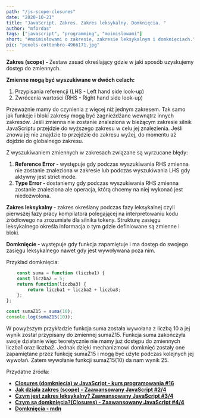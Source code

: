 ```yaml
--- 
path: "/js-scope-closures"
date: "2020-10-21"
title: "JavaScript. Zakres. Zakres leksykalny. Domknięcia. "
author: "mfordas"
tags: ["javascript", "programming", "moimislowami"]
short: "#moimisłowami o zakresie, zakresie leksykalnym i domknięciach."
pic: "pexels-cottonbro-4966171.jpg"
---
```



  <div>
                            <p><b>Zakres (scope) - </b>Zestaw zasad określający gdzie w jaki sposób uzyskujemy dostęp do zmiennych.</p>
                                <p>
                                    <b>Zmienne mogą być wyszukiwane w dwóch celach:</b>
                                    <ol>
                                        <li>Przypisania referencji (LHS - Left hand side look-up)</li>
                                        <li>Zwrócenia wartości (RHS - Right hand side look-up)</li>
                                    </ol>
                                </p>
                                <p>Przeważnie mamy do czynienia z więcej niż jednym zakresem. Tak samo jak funkcje i bloki zakresy mogą być zagnieżdżane wewnątrz innych zakresów. Jeśli zmienna nie zostanie znaleziona w bieżącym zakresie silnik JavaScriptu przejdzie do wyższego zakresu w celu jej znalezienia. Jeśli znowu jej nie znajdzie to przejdzie do zakresu wyżej, do momentu aż dojdzie do globalnego zakresu.</p>
                                <p>Z wyszukiwaniem zmiennych w zakresach związane są wyrzucane błędy:
                                 <ol>
                                        <li><b>Reference Error - </b>występuje gdy podczas wyszukiwania RHS zmienna nie zostanie znaleziona w zakresie lub podczas wyszukiwania LHS gdy aktywny jest strict mode.</li>
                                        <li><b>Type Error - </b>dostaniemy gdy podczas wyszukiwania RHS zmienna zostanie znaleziona ale operacja, którą chcemy na niej wykonać jest niedozwolona.</li>
                                    </ol>
                                <p><b>Zakres leksykalny - </b> zakres określany podczas fazy leksykalnej czyli pierwszej fazy pracy kompilatora polegającej na interpretowaniu kodu źródłowego na zrozumiałe dla silnika tokeny. Strukturę zasięgu leksykalnego określa informacja o tym gdzie definiowane są zmienne i bloki.  </p>
                                <p><b>Domknięcie - </b> występuje gdy funkcja zapamiętuje i ma dostęp do swojego zasięgu leksykalnego nawet gdy jest wywoływana poza nim.</p>
                                <p>Przykład domknięcia:</p>
                                </div>

```javascript
    const suma = function (liczba1) {
    const liczba2 = 5;
    return function(liczba3) {
        return liczba1 + liczba2 + liczba3;
    };
};

const sumaZ15 = suma(10);
console.log(sumaZ15(10));
```
<div>
<p>
W powyższym przykładzie funkcja suma została wywołana z liczbą 10 a jej wynik został przypisany do zmiennej sumaZ15. Funkcja suma zakończyła swoje działanie więc teoretycznie nie mamy już dostępu do zmiennych liczba1 oraz liczba2. Jednak dzięki mechanizmowi domknięć zostały one zapamiętane przez funkcję sumaZ15 i mogą być użyte podczas kolejnych jej wywołań. Zatem wywołanie funkcji sumaZ15(10) da nam wynik 25.
</p>
                                <p>
                                     Przydatne źródła:
                                    <ul>
                                        <li><a
                                        href="https://www.youtube.com/watch?v=YvJY6z6Xwr4"
                                        target="_blank"><b>Closures (domknięcia) w JavaScript - kurs programowania #16</b></a></li>
                                        <li><a
                                        href="https://www.youtube.com/watch?v=41WCKu3dHNU"
                                        target="_blank"><b>Jak działa zakres (scope) - Zaawansowany JavaScript #2/4</b></a></li>
                                        <li><a
                                        href="https://www.youtube.com/watch?v=7a-1-8Rtah4"
                                        target="_blank"><b>Czym jest zakres leksykalny? Zaawansowany JavaScript #3/4</b></a></li>
                                        <li><a
                                        href="https://www.youtube.com/watch?v=wINRm5v3Lu8"
                                        target="_blank"><b>Czym są domknięcia?(Closures) - Zaawansowany JavaScript #4/4</b></a></li>
                                        <li><a
                                        href="https://developer.mozilla.org/pl/docs/Web/JavaScript/Domkniecia"
                                        target="_blank"><b>Domknięcia - mdn</b></a></li>
                                    </ul>
                                </p>
                        </div>
